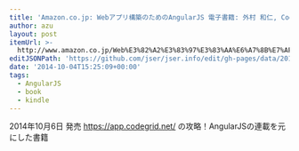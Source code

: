 ```yaml
---
title: 'Amazon.co.jp: Webアプリ構築のためのAngularJS 電子書籍: 外村 和仁, CodeGrid: Kindleストア'
author: azu
layout: post
itemUrl: >-
  http://www.amazon.co.jp/Web%E3%82%A2%E3%83%97%E3%83%AA%E6%A7%8B%E7%AF%89%E3%81%AE%E3%81%9F%E3%82%81%E3%81%AEAngularJS-%E5%A4%96%E6%9D%91-%E5%92%8C%E4%BB%81-ebook/dp/B00O4RMZ4O
editJSONPath: 'https://github.com/jser/jser.info/edit/gh-pages/data/2014/10/index.json'
date: '2014-10-04T15:25:09+00:00'
tags:
  - AngularJS
  - book
  - kindle
---
```

2014年10月6日 発売
https://app.codegrid.net/ の攻略！AngularJSの連載を元にした書籍
